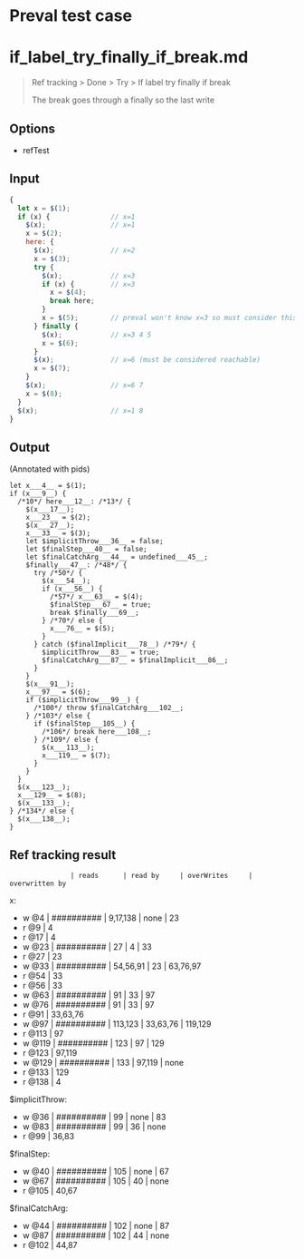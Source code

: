 # Preval test case

# if_label_try_finally_if_break.md

> Ref tracking > Done > Try > If label try finally if break
>
> The break goes through a finally so the last write

## Options

- refTest

## Input

`````js filename=intro
{
  let x = $(1);
  if (x) {               // x=1
    $(x);                // x=1
    x = $(2);
    here: {
      $(x);              // x=2
      x = $(3);
      try {
        $(x);            // x=3
        if (x) {         // x=3
          x = $(4);
          break here;
        }
        x = $(5);        // preval won't know x=3 so must consider this reachable
      } finally {
        $(x);            // x=3 4 5
        x = $(6);
      }
      $(x);              // x=6 (must be considered reachable)
      x = $(7);
    }
    $(x);                // x=6 7
    x = $(8);
  }
  $(x);                  // x=1 8
}
`````


## Output

(Annotated with pids)

`````filename=intro
let x___4__ = $(1);
if (x___9__) {
  /*10*/ here___12__: /*13*/ {
    $(x___17__);
    x___23__ = $(2);
    $(x___27__);
    x___33__ = $(3);
    let $implicitThrow___36__ = false;
    let $finalStep___40__ = false;
    let $finalCatchArg___44__ = undefined___45__;
    $finally___47__: /*48*/ {
      try /*50*/ {
        $(x___54__);
        if (x___56__) {
          /*57*/ x___63__ = $(4);
          $finalStep___67__ = true;
          break $finally___69__;
        } /*70*/ else {
          x___76__ = $(5);
        }
      } catch ($finalImplicit___78__) /*79*/ {
        $implicitThrow___83__ = true;
        $finalCatchArg___87__ = $finalImplicit___86__;
      }
    }
    $(x___91__);
    x___97__ = $(6);
    if ($implicitThrow___99__) {
      /*100*/ throw $finalCatchArg___102__;
    } /*103*/ else {
      if ($finalStep___105__) {
        /*106*/ break here___108__;
      } /*109*/ else {
        $(x___113__);
        x___119__ = $(7);
      }
    }
  }
  $(x___123__);
  x___129__ = $(8);
  $(x___133__);
} /*134*/ else {
  $(x___138__);
}
`````


## Ref tracking result


                   | reads      | read by     | overWrites     | overwritten by
x:
  - w @4       | ########## | 9,17,138    | none           | 23
  - r @9       | 4
  - r @17      | 4
  - w @23      | ########## | 27          | 4              | 33
  - r @27      | 23
  - w @33      | ########## | 54,56,91    | 23             | 63,76,97
  - r @54      | 33
  - r @56      | 33
  - w @63      | ########## | 91          | 33             | 97
  - w @76      | ########## | 91          | 33             | 97
  - r @91      | 33,63,76
  - w @97      | ########## | 113,123     | 33,63,76       | 119,129
  - r @113     | 97
  - w @119     | ########## | 123         | 97             | 129
  - r @123     | 97,119
  - w @129     | ########## | 133         | 97,119         | none
  - r @133     | 129
  - r @138     | 4

$implicitThrow:
  - w @36          | ########## | 99          | none           | 83
  - w @83          | ########## | 99          | 36             | none
  - r @99          | 36,83

$finalStep:
  - w @40          | ########## | 105         | none           | 67
  - w @67          | ########## | 105         | 40             | none
  - r @105         | 40,67

$finalCatchArg:
  - w @44          | ########## | 102         | none           | 87
  - w @87          | ########## | 102         | 44             | none
  - r @102         | 44,87
